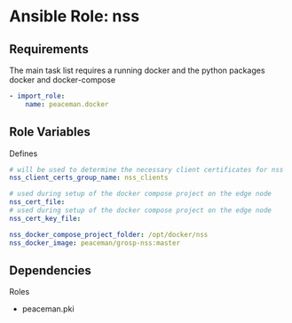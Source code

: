 Ansible Role: nss
=================

Requirements
------------

The main task list requires a running docker and the python packages
docker and docker-compose

```yaml
- import_role:
    name: peaceman.docker
```

Role Variables
--------------

Defines

```yaml
# will be used to determine the necessary client certificates for nss
nss_client_certs_group_name: nss_clients

# used during setup of the docker compose project on the edge node
nss_cert_file:
# used during setup of the docker compose project on the edge node
nss_cert_key_file:

nss_docker_compose_project_folder: /opt/docker/nss
nss_docker_image: peaceman/grosp-nss:master
```

Dependencies
------------

Roles
* peaceman.pki
